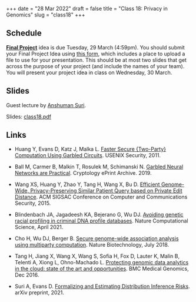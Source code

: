 +++
date = "28 Mar 2022"
draft = false
title = "Class 18: Privacy in Genomics"
slug = "class18"
+++

## Schedule

**[Final Project](/finalproject)** idea is due Tuesday, 29 March
  (4:59pm). You should submit your Final Project Idea using [this
  form](https://forms.gle/hG8yu1X44hVb8Bfs6), which includes a place
  to upload a file to use for your presentation. This should be at
  most two slides that get across the purpose of your project (and
  include the names of your team). You will present your project idea
  in class on Wednesday, 30 March.

## Slides

Guest lecture by [Anshuman Suri](https://www.anshumansuri.me/).

Slides: [class18.pdf](https://www.dropbox.com/s/rjqj3p0warce5wt/class18.pdf?dl=0)

## Links

- Huang Y, Evans D, Katz J, Malka L. [Faster Secure {Two-Party} Computation Using Garbled Circuits](https://www.usenix.org/legacy/event/sec11/tech/full_papers/Huang.pdf). USENIX Security, 2011.

- Ball M, Carmer B, Malkin T, Rosulek M, Schimanski N. [Garbled Neural Networks are Practical](https://eprint.iacr.org/2019/338.pdf). Cryptology ePrint Archive. 2019.

- Wang XS, Huang Y, Zhao Y, Tang H, Wang X, Bu D. [Efficient Genome-Wide, Privacy-Preserving Similar Patient Query based on Private Edit Distance](https://dl.acm.org/doi/pdf/10.1145/2810103.2813725). ACM SIGSAC Conference on Computer and Communications Security, 2015.

- Blindenbach JA, Jagadeesh KA, Bejerano G, Wu DJ. [Avoiding genetic racial profiling in criminal DNA profile databases](https://www.nature.com/articles/s43588-021-00058-3). Nature Computational Science, April 2021.

- Cho H, Wu DJ, Berger B. [Secure genome-wide association analysis using multiparty computation](https://www.nature.com/articles/nbt.4108.pdf?origin=ppub). Nature Biotechnology, July 2018.

- Tang H, Jiang X, Wang X, Wang S, Sofia H, Fox D, Lauter K, Malin B, Telenti A, Xiong L, Ohno-Machado L. [Protecting genomic data analytics in the cloud: state of the art and opportunities](https://bmcmedgenomics.biomedcentral.com/articles/10.1186/s12920-016-0224-3). BMC Medical Genomics, Dec 2016.

- Suri A, Evans D. [Formalizing and Estimating Distribution Inference Risks](https://arxiv.org/pdf/2109.06024.pdf). arXiv preprint, 2021.
